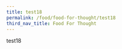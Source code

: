 ```yaml
---
title: test18
permalink: /food/food-for-thought/test18
third_nav_title: Food For Thought
---
```

test18